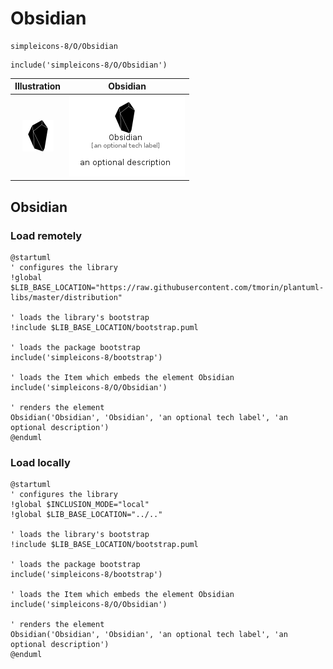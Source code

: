 # Obsidian


```text
simpleicons-8/O/Obsidian
```

```text
include('simpleicons-8/O/Obsidian')
```



| Illustration | Obsidian |
| :---: | :---: |
| ![illustration for Illustration](../../simpleicons-8/O/Obsidian.png) | ![illustration for Obsidian](../../simpleicons-8/O/Obsidian.Local.png) |




## Obsidian

### Load remotely
```plantuml
@startuml
' configures the library
!global $LIB_BASE_LOCATION="https://raw.githubusercontent.com/tmorin/plantuml-libs/master/distribution"

' loads the library's bootstrap
!include $LIB_BASE_LOCATION/bootstrap.puml

' loads the package bootstrap
include('simpleicons-8/bootstrap')

' loads the Item which embeds the element Obsidian
include('simpleicons-8/O/Obsidian')

' renders the element
Obsidian('Obsidian', 'Obsidian', 'an optional tech label', 'an optional description')
@enduml
```

### Load locally
```plantuml
@startuml
' configures the library
!global $INCLUSION_MODE="local"
!global $LIB_BASE_LOCATION="../.."

' loads the library's bootstrap
!include $LIB_BASE_LOCATION/bootstrap.puml

' loads the package bootstrap
include('simpleicons-8/bootstrap')

' loads the Item which embeds the element Obsidian
include('simpleicons-8/O/Obsidian')

' renders the element
Obsidian('Obsidian', 'Obsidian', 'an optional tech label', 'an optional description')
@enduml
```

